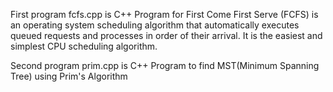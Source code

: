First program fcfs.cpp is C++ Program for First Come First Serve (FCFS) is an operating system scheduling algorithm that automatically executes queued requests and processes in order of their arrival.
It is the easiest and simplest CPU scheduling algorithm.

Second program prim.cpp is C++ Program to find MST(Minimum Spanning Tree) using Prim's Algorithm
 
